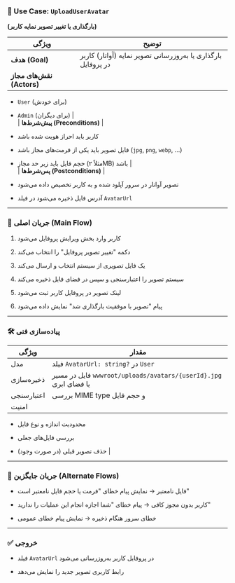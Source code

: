 
### 🧾 Use Case: `UploadUserAvatar`

**(بارگذاری یا تغییر تصویر نمایه کاربر)**

|ویژگی|توضیح|
|---|---|
|**هدف (Goal)**|بارگذاری یا به‌روزرسانی تصویر نمایه (آواتار) کاربر در پروفایل|
|**نقش‌های مجاز (Actors)**||

- `User` (برای خودش)
    
- `Admin` (برای دیگران) |  
    | **پیش‌شرط‌ها (Preconditions)** |
    
- کاربر باید احراز هویت شده باشد
    
- فایل تصویر باید یکی از فرمت‌های مجاز باشد (`jpg`, `png`, `webp`, ...)
    
- حجم فایل باید زیر حد مجاز (مثلاً ۲MB) باشد |  
    | **پس‌شرط‌ها (Postconditions)** |
    
- تصویر آواتار در سرور آپلود شده و به کاربر تخصیص داده می‌شود
    
- آدرس فایل ذخیره می‌شود در فیلد `AvatarUrl`
    

---

### 🔁 جریان اصلی (Main Flow)

1. کاربر وارد بخش ویرایش پروفایل می‌شود
    
2. دکمه "تغییر تصویر پروفایل" را انتخاب می‌کند
    
3. یک فایل تصویری از سیستم انتخاب و ارسال می‌کند
    
4. سیستم تصویر را اعتبارسنجی و سپس در فضای فایل ذخیره می‌کند
    
5. لینک تصویر در پروفایل کاربر ثبت می‌شود
    
6. پیام "تصویر با موفقیت بارگذاری شد" نمایش داده می‌شود
    

---

### 🛠️ پیاده‌سازی فنی

|ویژگی|مقدار|
|---|---|
|مدل|فیلد `AvatarUrl: string?` در `User`|
|ذخیره‌سازی|فایل در مسیر `wwwroot/uploads/avatars/{userId}.jpg` یا فضای ابری|
|اعتبارسنجی|بررسی MIME type و حجم فایل|
|امنیت||

- محدودیت اندازه و نوع فایل
    
- بررسی فایل‌های جعلی
    
- حذف تصویر قبلی (در صورت وجود) |
    

---

### 🔄 جریان جایگزین (Alternate Flows)

- فایل نامعتبر → نمایش پیام خطای "فرمت یا حجم فایل نامعتبر است"
    
- کاربر بدون مجوز کافی → پیام خطای "شما اجازه انجام این عملیات را ندارید"
    
- خطای سرور هنگام ذخیره → نمایش پیام خطای عمومی
    

---

### ✅ خروجی

- فیلد `AvatarUrl` در پروفایل کاربر به‌روزرسانی می‌شود
    
- رابط کاربری تصویر جدید را نمایش می‌دهد